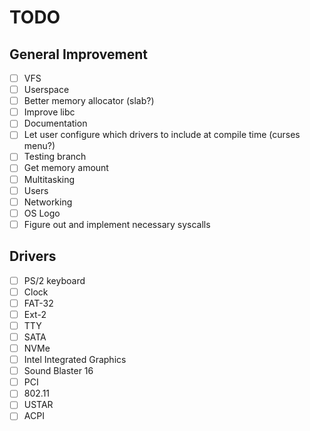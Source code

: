 # TODO

## General Improvement

- [ ] VFS
- [ ] Userspace
- [ ] Better memory allocator (slab?)
- [ ] Improve libc
- [ ] Documentation
- [ ] Let user configure which drivers to include at compile time (curses menu?)
- [ ] Testing branch
- [ ] Get memory amount
- [ ] Multitasking
- [ ] Users
- [ ] Networking
- [ ] OS Logo
- [ ] Figure out and implement necessary syscalls

## Drivers

- [ ] PS/2 keyboard
- [ ] Clock
- [ ] FAT-32
- [ ] Ext-2
- [ ] TTY
- [ ] SATA
- [ ] NVMe
- [ ] Intel Integrated Graphics
- [ ] Sound Blaster 16
- [ ] PCI
- [ ] 802.11
- [ ] USTAR
- [ ] ACPI
